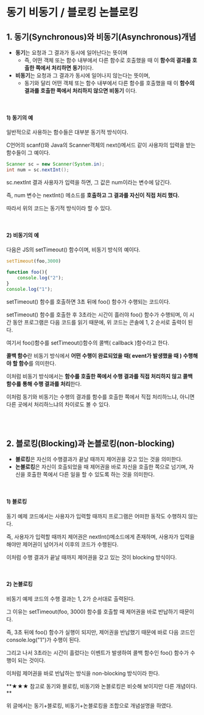 # 동기 비동기 / 블로킹 논블로킹

## 1. 동기(Synchronous)와 비동기(Asynchronous)개념

- **동기**는 요청과 그 결과가 동시에 일어난다는 뜻이며
  - 즉, 어떤 객체 또는 함수 내부에서 다른 함수로 호출했을 때 이 **함수의 결과를 호출한 쪽에서 처리하면 동기**이다.
- **비동기**는 요청과 그 결과가 동시에 일어나지 않는다는 뜻이며, 
  - 동기와 달리 어떤 객체 또는 함수 내부에서 다른 함수를 호출했을 때 이 **함수의 결과를 호출한 쪽에서 처리하지 않으면 비동기** 이다.

<br>

#### 1) 동기의 예

일반적으로 사용하는 함수들은 대부분 동기적 방식이다.

C언어의 scanf()와 Java의 Scanner객체의 next()메서드 같이 사용자의 입력을 받는 함수들이 그 예이다.

``` java
Scanner sc = new Scanner(System.in);
int num = sc.nextInt();
```

sc.nextInt 결과 사용자가 입력을 하면, 그 값은 num이라는 변수에 담긴다.

즉, num 변수는 nextInt() 메소드를 **호출하고 그 결과를 자신이 직접 처리 했다.**

따라서 위의 코드는 동기적 방식이라 할 수 있다.

<br>

#### 2) 비동기의 예

다음은 JS의 setTimeout() 함수이며, 비동기 방식의 예이다.

```javascript
setTimeout(foo,3000)

function foo(){
	console.log("2");
}
console.log("1");
```

setTimeout() 함수를 호출하면 3초 뒤에 foo() 함수가 수행되는 코드이다.

setTimeout() 함수를 호출한 후 3초라는 시간이 흘러야 foo() 함수가 수행되며, 이 시간 동안 프로그램은 다음 코드를 읽기 때문에, 위 코드는 콘솔에 1, 2 순서로 출력이 된다.

여기서 foo()함수를 setTimeout()함수의 콜백( callback )함수라고 한다.

**콜백 함수**란 비동기 방식에서 **어떤 수행이 완료되었을 때( event가 발생했을 때 ) 수행해야 할 함수**를 의미한다.

이처럼 비동기 방식에서는 **함수를 호출한 쪽에서 수행 결과를 직접 처리하지 않고 콜백 함수를 통해 수행 결과를 처리**한다.

이처럼 동기와 비동기는 수행의 결과를 함수를 호출한 쪽에서 직접 처리하느냐, 아니면 다른 곳에서 처리하느냐의 차이로도 볼 수 있다.

<br><br>

## 2. 블로킹(Blocking)과 논블로킹(non-blocking)

- **블로킹**은 자신의 수행결과가 끝날 때까지 제어권을 갖고 있는 것을 의미한다.
- **논블로킹**은 자신이 호출되었을 때 제어권을 바로 자신을 호출한 쪽으로 넘기며, 자신을 호출한 쪽에서 다른 일을 할 수 있도록 하는 것을 의미한다.

<br>

#### 1) 블로킹

동기 예제 코드에서는 사용자가 입력할 때까지 프로그램은 어떠한 동작도 수행하지 않는다.

즉, 사용자가 입력할 때까지 제어권은 nextInt()메소드에게 존재하며, 사용자가 입력을 해야만 제어권이 넘어가서 이후의 코드가 수행된다.

이처럼 수행 결과가 끝날 때까지 제어권을 갖고 있는 것이 blocking 방식이다.

 <br>

#### 2) 논블로킹

비동기 예제 코드의 수행 결과는 1, 2가 순서대로 출력된다.

그 이유는 setTimeout(foo, 3000) 함수를 호출할 때 제어권을 바로 반납하기 때문이다.

즉, 3초 뒤에 foo() 함수가 실행이 되지만, 제어권을 반납했기 때문에 바로 다음 코드인 console.log("1")가 수행이 된다.

그리고 나서 3초라는 시간이 흘렀다는 이벤트가 발생하여 콜백 함수인 foo() 함수가 수행이 되는 것이다.

이처럼 제어권을 바로 반납하는 방식을 non-blocking 방식이라 한다.



**★★★ 참고로 동기와 블로킹, 비동기와 논블로킹은 비슷해 보이지만 다른 개념이다.  **

위 글에서는 동기+블로킹, 비동기+논블로킹을 조합으로 개념설명을 하였다.

